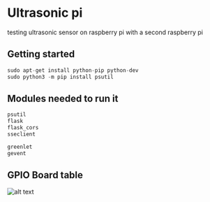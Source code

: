 # Ultrasonic pi

testing ultrasonic sensor on raspberry pi with a second raspberry pi

## Getting started

```python
sudo apt-get install python-pip python-dev
sudo python3 -m pip install psutil
```

## Modules needed to run it

```python
psutil
flask
flask_cors
sseclient

greenlet
gevent
```

## GPIO Board table

![alt text](http://robologs.net/wp-content/uploads/2014/04/diagrama_pines.png)